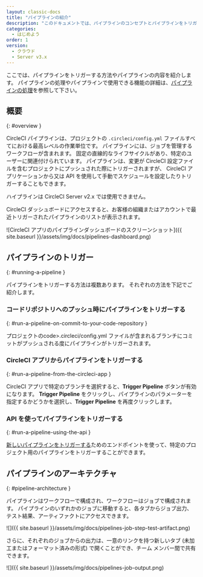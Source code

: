 ```yaml
---
layout: classic-docs
title: "パイプラインの紹介"
description: "このドキュメントでは、パイプラインのコンセプトとパイプラインをトリガーする方法およびパイプラインの内容を紹介します。"
categories:
  - はじめよう
order: 1
version:
  - クラウド
  - Server v3.x
---
```


ここでは、パイプラインをトリガーする方法やパイプラインの内容を紹介します。 パイプラインの処理やパイプラインで使用できる機能の詳細は、[パイプラインの処理]({{site.baseurl}}/2.0/build-processing)を参照して下さい。

## 概要
{: #overview }

CircleCI パイプラインは、プロジェクトの `.circleci/config.yml` ファイルすべてにおける最高レベルの作業単位です。 パイプラインには、ジョブを管理するワークフローが含まれます。 固定の直線的なライフサイクルがあり、特定のユーザーに関連付けられています。 パイプラインは、変更が CircleCI 設定ファイルを含むプロジェクトにプッシュされた際にトリガーされますが、 CircleCI アプリケーションから又は API を使用して手動でスケジュールを設定したりトリガーすることもできます。

ハイプラインは CircleCI Server v2.x では使用できません。

CircleCI ダッシュボードにアクセスすると、お客様の組織またはアカウントで最近トリガーされたパイプラインのリストが表示されます。

![CircleCI アプリのパイプラインダッシュボードのスクリーンショット]({{ site.baseurl }}/assets/img/docs/pipelines-dashboard.png)

## パイプラインのトリガー
{: #running-a-pipeline }

パイプラインをトリガーする方法は複数あります。 それぞれの方法を下記でご紹介します。

### コードリポジトリへのプッシュ時にパイプラインをトリガーする
{: #run-a-pipeline-on-commit-to-your-code-repository }

プロジェクトのcode>.circleci/config.yml</code> ファイルが含まれるブランチにコミットがプッシュされる度にパイプラインがトリガーされます。

### CircleCI アプリからパイプラインをトリガーする
{: #run-a-pipeline-from-the-circleci-app }

CircleCI アプリで特定のブランチを選択すると、**Trigger Pipeline** ボタンが有効になります。 **Trigger Pipeline** をクリックし、パイプラインのパラメーターを指定するかどうかを選択し、**Trigger Pipeline** を再度クリックします。

### API を使ってパイプラインをトリガーする
{: #run-a-pipeline-using-the-api }

[新しいパイプラインをトリガーする]({{site.baseurl}}/api/v2/#operation/triggerPipeline)ためのエンドポイントを使って、特定のプロジェクト用のパイプラインをトリガーすることができます。


<!---
### Scheduling a pipeline
{: #scheduling-a-pipeline }

TBC
--->

## パイプラインのアーキテクチャ
{: #pipeline-architecture }

パイプラインはワークフローで構成され、ワークフローはジョブで構成されます。 パイプラインのいずれかのジョブに移動すると、各タブからジョブ出力、テスト結果、アーティファクトにアクセスできます。

![]({{ site.baseurl }}/assets/img/docs/pipelines-job-step-test-artifact.png)

さらに、それぞれのジョブからの出力は、一意のリンクを持つ新しいタブ (未加工またはフォーマット済みの形式) で開くことができ、チーム メンバー間で共有できます。

![]({{ site.baseurl }}/assets/img/docs/pipelines-job-output.png)
